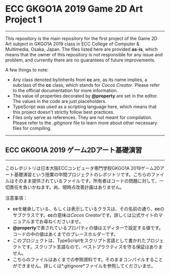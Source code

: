 # ECC GKGO1A 2019 Game 2D Art Project 1
---
This repository is the main repository for the first project of the Game 2D Art subject in GKGO1A 2019 class in ECC College of Computer & Multimedia, Osaka, Japan. The files listed here are provided **as-is**, which means that the owner of this repository is not responsible for any issue and problem, and currently there are no guarantees of future improvements.

A few things to note:
* Any class denoted by/inherits from **cc** are, as its name implies, a subclass of the **cc** class, which stands for *Cocos Creator*. Please refer to the official documentation for more information.
* The value of properties decorated by **@property** are set in the editor. The values in the code are just placeholders.
* TypeScript was used as a scripting language here, which means that this project doesn't strictly follow best practices.
* Files only serve as references. They are not meant for compilation. Please refer to the *.gitignore* file to learn more about other necessary files for compiling.
---
## ECC GKGO1A 2019 ゲーム2Dアート基礎演習
---
このレポジトリは日本大阪ECCコンピュータ専門学校GKGO1A 2019ゲーム2Dアート基礎演習という授業の中間プロジェクトのレポジトリです。こちらのファイルはそのまま提供されているファイルです。所有者はコードの問題に対して、一切責任を負いかねます。尚、現時点改善計画はありません。

注意事項：
* **cc**を継承している、もしくは表示しているクラスは、その名前の通り、**cc**のサブクラスです。**cc**の意味は*Cocos Creator*です。詳しくは公式サイトのマニュアルまでお尋ねくださいませ。
* **@property**で表されているプロパティの値はエディターで設定する値です。コードの中の値はあくまでのプレースホルダーです。
* このプロジェクトは、TypeScriptをスクリプト言語として書かれたプロジェクトです。スクリプト言語なので、ベストプラクティスを守る保証はありません。
* こちらのファイルはあくまでの参照資料です。そのままコンパイルすることができません。詳しくは*.gitignore*ファイルを参照してくださいませ。
